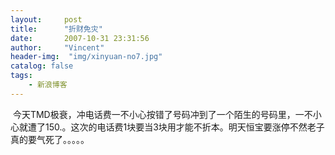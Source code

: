 ```yaml
---
layout:     post
title:      "折财免灾"
date:       2007-10-31 23:31:56
author:     "Vincent"
header-img:  "img/xinyuan-no7.jpg"
catalog: false
tags:
    - 新浪博客
---
```




 今天TMD极衰，冲电话费一不小心按错了号码冲到了一个陌生的号码里，一不小心就遭了150.。这次的电话费1块要当3块用才能不折本。明天恒宝要涨停不然老子真的要气死了。。。。。



